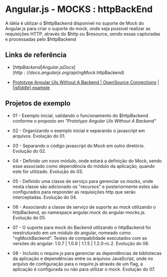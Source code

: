 # Angular.js - MOCKS : httpBackEnd

A idéia é utilizar o $httpBackend disponível no suporte de Mock do Angular.js para criar o suporte do mock, onde seja possível realizar as requisições HTTP, através do $http ou $resource, sendo essas capturadas e processadas pelo $httpBackend


## Links de referência

* [$httpBackend | Angular.js Docs](http://docs.angularjs.org/api/ngMock.$httpBackend)

* [Prototype Angular UIs Without A Backend | OpenSource Connections](http://www.opensourceconnections.com/2013/09/16/prototype-angular-uis-without-a-backend/) | [[jsfiddle] example](http://jsfiddle.net/softwaredoug/pCMCQ/9/)


## Projetos de exemplo

* 01 - Exemplo inicial, validando o funcionamento do $httpBackend conforme o proposto em _"Prototype Angular UIs Without A Backend"_

* 02 - Organizando o exemplo inicial e separando o javascript em arquivos. Evolução do 01.

* 03 - Separando o código javascript do Mock em outro diretório. Evolução do 02.

* 04 - Definido um novo módulo, onde estará a definição do Mock, sendo esse associado como dependência do módulo da aplicação, quando este for utilizado. Evolução do 03.

* 05 - Definido uma classe de serviço para gerenciar os mocks, onde nesta classe são adicionado os "recursos" e posteriormente estes são configurados para responder as requisições http que serão interceptadas. Evolução do 04.

* 06 - Associando a classe de serviço de suporte ao mock utilizando o httpBackend, ao namespace angular.mock do angular-mocks.js. Evolução do 05.

* 07 - O suporte para mock do Backend utilizando o httpBackend foi reestruturado em um módulo do angular, nomeado como "ngMockBackend". Testes de compabilidade executados com as versões do angular: 1.0.7 | 1.0.8 | 1.1.5 | 1.2.0-rc.2. Evolução do 06.

* 08 - Incluído o require.js para gerenciar as dependências de bibliotecas da aplicação e dependências entre os arquivos JavaScript, onde no arquivo de configuração para o require.js através de um flag, a aplicação é configurada ou não para utilizar o mock. Evolução do 07.

